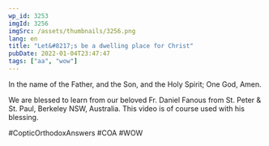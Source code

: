 ```yaml
---
wp_id: 3253
imgId: 3256
imgSrc: /assets/thumbnails/3256.png
lang: en
title: "Let&#8217;s be a dwelling place for Christ"
pubDate: 2022-01-04T23:47:47
tags: ["aa", "wow"]
---
```

<!-- page: 6 -->

<p>In the name of the Father, and the Son, and the Holy Spirit; One God, Amen.</p>
<p>We are blessed to learn from our beloved Fr. Daniel Fanous from St. Peter &amp; St. Paul, Berkeley NSW, Australia. This video is of course used with his blessing.</p>
<p>#CopticOrthodoxAnswers​ #COA​ #WOW​</p>

